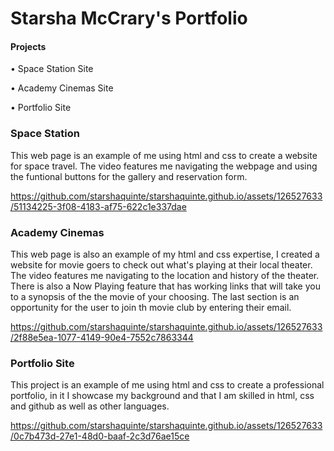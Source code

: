 <h1>Starsha McCrary's Portfolio</h1>

<h4>Projects</h4>
<p>&#8226; Space Station Site</p>
<p>&#8226; Academy Cinemas Site</p>
<p>&#8226; Portfolio Site</P>

<h3>Space Station</h3>
<p>This web page is an example of me using html and css to create a website for space travel. The video features me navigating the webpage and using the funtional buttons for the gallery and reservation form.</p>



https://github.com/starshaquinte/starshaquinte.github.io/assets/126527633/51134225-3f08-4183-af75-622c1e337dae



<h3>Academy Cinemas</h3>
<p>This web page is also an example of my html and css expertise, I created a website for movie goers to check out what's playing at their local theater. The video features me navigating to the location and history of the theater. There is also a Now Playing feature that has working links that will take you to a synopsis of the the movie of your choosing. The last section is an opportunity for the user to join th movie club by entering their email.</p>


https://github.com/starshaquinte/starshaquinte.github.io/assets/126527633/2f88e5ea-1077-4149-90e4-7552c7863344




<h3>Portfolio Site</h3>
<p>This project is an example of me using html and css to create a professional portfolio, in it I showcase my background and that I am skilled in html, css and github as well as other languages.</p>


https://github.com/starshaquinte/starshaquinte.github.io/assets/126527633/0c7b473d-27e1-48d0-baaf-2c3d76ae15ce


